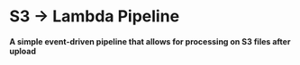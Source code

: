 # S3 -> Lambda Pipeline

#### A simple event-driven pipeline that allows for processing on S3 files after upload